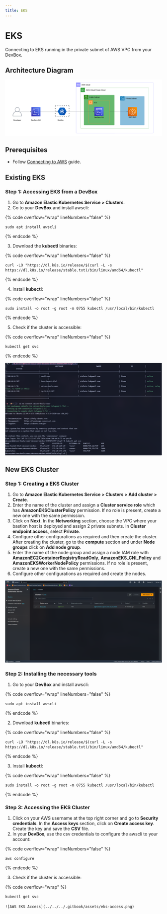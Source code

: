 ```yaml
---
title: EKS
---
```

# EKS

Connecting to EKS running in the private subnet of AWS VPC from your DevBox.

## Architecture Diagram

![AWS EKS Architecture](../../../.gitbook/assets/eks-architecture.png)

## Prerequisites

- Follow [Connecting to AWS](../../existing-network/connecting-to-aws.md) guide.

## Existing EKS

### Step 1: Accessing EKS from a DevBox

1. Go to **Amazon Elastic Kubernetes Service > Clusters**.
2. Go to your **DevBox** and install awscli:

{% code overflow="wrap" lineNumbers="false" %}
```
sudo apt install awscli
```
{% endcode %}

3. Download the **kubectl** binaries:

{% code overflow="wrap" lineNumbers="false" %}
```
curl -LO "https://dl.k8s.io/release/$(curl -L -s https://dl.k8s.io/release/stable.txt)/bin/linux/amd64/kubectl"
```
{% endcode %}

4. Install **kubectl**:

{% code overflow="wrap" lineNumbers="false" %}
```
sudo install -o root -g root -m 0755 kubectl /usr/local/bin/kubectl
```
{% endcode %}

5. Check if the cluster is accessible:

{% code overflow="wrap" lineNumbers="false" %}
```
kubectl get svc
```
{% endcode %}

![AWS EKS Access](../../../.gitbook/assets/eks-access.png)

## New EKS Cluster

### Step 1: Creating a EKS Cluster

1. Go to **Amazon Elastic Kubernetes Service > Clusters > Add cluster > Create**.
2. Enter the name of the cluster and assign a **Cluster service role** which has **AmazonEKSClusterPolicy** permission. If no role is present, create a new one with the same permission.
3. Click on **Next**. In the **Networking** section, choose the VPC where your bastion host is deployed and assign 2 private subnets. In **Cluster endpoint access**, select **Private**.
4. Configure other configurations as required and then create the cluster. After creating the cluster, go to the **compute** section and under **Node groups** click on **Add node group**.
5. Enter the name of the node group and assign a node IAM role with **AmazonEC2ContainerRegistryReadOnly**, **AmazonEKS_CNI_Policy** and **AmazonEKSWorkerNodePolicy** permissions. If no role is present, create a new one with the same permissions.
6. Configure other configurations as required and create the nodes.

![AWS EKS Cluster](../../../.gitbook/assets/eks-cluster.png)

### Step 2: Installing the necessary tools

1. Go to your **DevBox** and install awscli:

{% code overflow="wrap" lineNumbers="false" %}
```
sudo apt install awscli
```
{% endcode %}

2. Download **kubectl** binaries:

{% code overflow="wrap" lineNumbers="false" %}
```
curl -LO "https://dl.k8s.io/release/$(curl -L -s https://dl.k8s.io/release/stable.txt)/bin/linux/amd64/kubectl"
```
{% endcode %}

3. Install **kubectl**:

{% code overflow="wrap" lineNumbers="false" %}
```
sudo install -o root -g root -m 0755 kubectl /usr/local/bin/kubectl
```
{% endcode %}

### Step 3: Accessing the EKS Cluster

1. Click on your AWS username at the top right corner and go to **Security credentials**. In the **Access keys** section, click on **Create access key**. Create the key and save the **CSV** file.
2. In your **DevBox**, use the csv credentials to configure the awscli to your account:

{% code overflow="wrap" lineNumbers="false" %}
```
aws configure
```
{% endcode %}

3. Check if the cluster is accessible:

{% code overflow="wrap" %}
```
kubectl get svc

![AWS EKS Access](../../../.gitbook/assets/eks-access.png)

